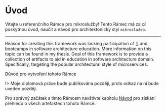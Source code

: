 # Úvod
Vítejte u referenčního Rámce pro mikroslužby! Tento Rámec má za cíl poskytnou úvod, naučit a návod pro architektonický styl `mikroslužeb`.

---

Reason for creating this framework was lacking participation of [] and bootcamps in software architecture education. More information on this topic can be found in my thesis. Goal of this framework is to provide a collection of artifacts to aid in education in software architecture domain. Specifically, targeting the popular architectural style of microservices.

Důvod pro vytvoření tohoto Rámce

!> Moje diplomová práce bude publikována později, proto odkaz na ni bude uveden později.

Pro správný začátek s tímto Rámcem navštivte kapitolu [Návod](guide) pro získání přehledu o všech artefaktech tohoto Rámce.